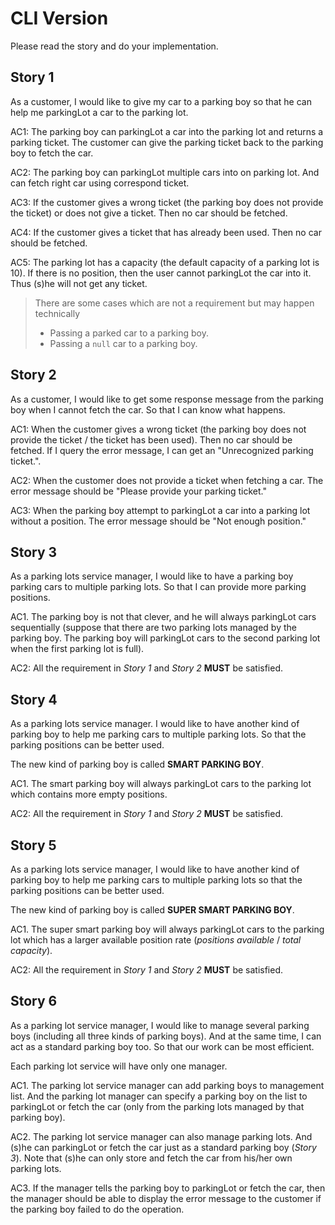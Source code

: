 # CLI Version

Please read the story and do your implementation.

## Story 1

As a customer, I would like to give my car to a parking boy so that he can help me parkingLot a car to the parking lot.

AC1: The parking boy can parkingLot a car into the parking lot and returns a parking ticket. The customer can give the parking ticket back to the parking boy to fetch the car.

AC2: The parking boy can parkingLot multiple cars into on parking lot. And can fetch right car using correspond ticket.

AC3: If the customer gives a wrong ticket (the parking boy does not provide the ticket) or does not give a ticket. Then no car should be fetched.

AC4: If the customer gives a ticket that has already been used. Then no car should be fetched.

AC5: The parking lot has a capacity (the default capacity of a parking lot is 10). If there is no position, then the user cannot parkingLot the car into it. Thus (s)he will not get any ticket.

> There are some cases which are not a requirement but may happen technically 
>
> * Passing a parked car to a parking boy.
> * Passing a `null` car to a parking boy.

## Story 2

As a customer, I would like to get some response message from the parking boy when I cannot fetch the car. So that I can know what happens.

AC1: When the customer gives a wrong ticket (the parking boy does not provide the ticket / the ticket has been used). Then no car should be fetched. If I query the error message, I can get an "Unrecognized parking ticket.".

AC2: When the customer does not provide a ticket when fetching a  car. The error message should be "Please provide your parking ticket."

AC3: When the parking boy attempt to parkingLot a car into a parking lot without a position. The error message should be "Not enough position."

## Story 3

As a parking lots service manager, I would like to have a parking boy parking cars to multiple parking lots. So that I can provide more parking positions.

AC1. The parking boy is not that clever, and he will always parkingLot cars sequentially (suppose that there are two parking lots managed by the parking boy. The parking boy will parkingLot cars to the second parking lot when the first parking lot is full).

AC2: All the requirement in *Story 1* and *Story 2* **MUST** be satisfied.

## Story 4

As a parking lots service manager. I would like to have another kind of parking boy to help me parking cars to multiple parking lots. So that the parking positions can be better used.

The new kind of parking boy is called **SMART PARKING BOY**.

AC1. The smart parking boy will always parkingLot cars to the parking lot which contains more empty positions.

AC2: All the requirement in *Story 1* and *Story 2* **MUST** be satisfied.

## Story 5

As a parking lots service manager, I would like to have another kind of parking boy to help me parking cars to multiple parking lots so that the parking positions can be better used.

The new kind of parking boy is called **SUPER SMART PARKING BOY**.

AC1. The super smart parking boy will always parkingLot cars to the parking lot which has a larger available position rate (*positions available* / *total capacity*).

AC2: All the requirement in *Story 1* and *Story 2* **MUST** be satisfied.

## Story 6

As a parking lot service manager, I would like to manage several parking boys (including all three kinds of parking boys). And at the same time, I can act as a standard parking boy too. So that our work can be most efficient.

Each parking lot service will have only one manager.

AC1. The parking lot service manager can add parking boys to management list. And the parking lot manager can specify a parking boy on the list to parkingLot or fetch the car (only from the parking lots managed by that parking boy).

AC2. The parking lot service manager can also manage parking lots. And (s)he can parkingLot or fetch the car just as a standard parking boy (*Story 3*). Note that (s)he can only store and fetch the car from his/her own parking lots.

AC3. If the manager tells the parking boy to parkingLot or fetch the car, then the manager should be able to display the error message to the customer if the parking boy failed to do the operation.